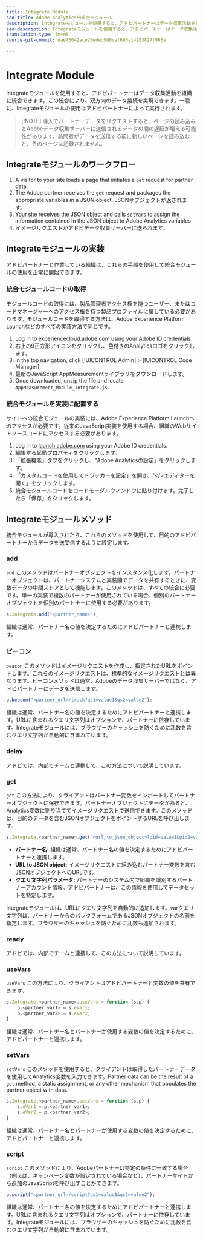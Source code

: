 ```yaml
---
title: Integrate Module
seo-title: Adobe Analytics用統合モジュール
description: Integrateモジュールを使用すると、アドビパートナーはデータ収集活動を組織に統合できます。
seo-description: Integrateモジュールを使用すると、アドビパートナーはデータ収集活動を組織に統合できます。
translation-type: tm+mt
source-git-commit: dae73042ace20eded9d0caf690a14203827f903a

---
```



# Integrate Module

Integrateモジュールを使用すると、アドビパートナーはデータ収集活動を組織に統合できます。この統合により、双方向のデータ接続を実現できます。一般に、Integrateモジュールの使用はアドビパートナーによって実行されます。

> [!NOTE] 導入でパートナーデータをリクエストすると、ページの読み込みとAdobeデータ収集サーバーに送信されるデータの間の遅延が増える可能性があります。訪問者がデータを送信する前に新しいページを読み込むと、そのページは記録されません。

## Integrateモジュールのワークフロー

1. A visitor to your site loads a page that initiates a `get` request for partner data.
2. The Adobe partner receives the `get` request and packages the appropriate variables in a JSON object. JSONオブジェクトが返されます。
3. Your site receives the JSON object and calls `setVars` to assign the information contained in the JSON object to Adobe Analytics variables
4. イメージリクエストがアドビデータ収集サーバーに送られます。

## Integrateモジュールの実装

アドビパートナーと作業している組織は、これらの手順を使用して統合モジュールの使用を正常に開始できます。

### 統合モジュールコードの取得

モジュールコードの取得には、製品管理者アクセス権を持つユーザー、またはコードマネージャーへのアクセス権を持つ製品プロファイルに属している必要があります。モジュールコードを取得する方法は、Adobe Experience Platform Launchなどのすべての実装方法で同じです。

1. Log in to [experiencecloud.adobe.com](https://experiencecloud.adobe.com) using your Adobe ID credentials.
1. 右上の9正方形アイコンをクリックし、色付きのAnalyticsロゴをクリックします。
1. In the top navigation, click [!UICONTROL Admin] &gt; [!UICONTROL Code Manager].
1. 最新のJavaScript AppMeasurementライブラリをダウンロードします。
1. Once downloaded, unzip the file and locate `AppMeasurement_Module_Integrate.js`.

### 統合モジュールを実装に配置する

サイトへの統合モジュールの実装には、Adobe Experience Platform Launchへのアクセスが必要です。従来のJavaScript実装を使用する場合、組織のWebサイトソースコードにアクセスする必要があります。

1. Log in to [launch.adobe.com](https://launch.adobe.com) using your Adobe ID credentials.
2. 編集する起動プロパティをクリックします。
3. 「拡張機能」タブをクリックし、"Adobe Analyticsの設定」をクリックします。
4. 「カスタムコードを使用してトラッカーを設定」を開き、"&lt;/&gt;エディターを開く」をクリックします。
5. 統合モジュールコードをコードモーダルウィンドウに貼り付けます。完了したら「保存」をクリックします。

## Integrateモジュールメソッド

統合モジュールが導入されたら、これらのメソッドを使用して、目的のアドビパートナーからデータを送受信するように設定します。

### add

`add` このメソッドはパートナーオブジェクトをインスタンス化します。パートナーオブジェクトは、パートナーシステムと実装間でデータを共有するときに、変数データの中間ストアとして機能します。このメソッドは、すべての統合に必要です。単一の実装で複数のパートナーが使用されている場合、個別のパートナーオブジェクトを個別のパートナーに使用する必要があります。

```JavaScript
s.Integrate.add("<partner_name>");
```

組織は通常、パートナー名の値を決定するためにアドビパートナーと連携します。

### ビーコン

`beacon` このメソッドはイメージリクエストを作成し、指定されたURLをポイントします。これらのイメージリクエストは、標準的なイメージリクエストとは異なります。ビーコンメソッドは通常、Adobeのデータ収集サーバーではなく、アドビパートナーにデータを送信します。

```JavaScript
p.beacon("<partner_url>/track?qs1=value1&qs2=value2");
```

組織は通常、パートナー名の値を決定するためにアドビパートナーと連携します。URLに含まれるクエリ文字列はオプションで、パートナーに依存しています。Integrateモジュールには、ブラウザーのキャッシュを防ぐために乱数を含むクエリ文字列が自動的に含まれています。

### delay

アドビでは、内部でチームと連携して、この方法について説明しています。

### get

`get` この方法により、クライアントはパートナー変数をインポートしてパートナーオブジェクトに保存できます。パートナーオブジェクトにデータがあると、Analytics変数に割り当ててイメージリクエストで送信できます。このメソッドは、目的のデータを含むJSONオブジェクトをポイントするURLを呼び出します。

```JavaScript
s.Integrate.<partner_name>.get("<url_to_json_object>?pid=value1&pid2=value2");
```

* **パートナー名:** 組織は通常、パートナー名の値を決定するためにアドビパートナーと連携します。
* **URL to JSON object:** イメージリクエストに組み込むパートナー変数を含むJSONオブジェクトへのURLです。
* **クエリ文字列パラメータ:** パートナーのシステム内で組織を識別するパートナーアカウント情報。アドビパートナーは、この情報を使用してデータセットを特定します。

Integrateモジュールは、URLにクエリ文字列を自動的に追加します。varクエリ文字列は、パートナーからのバックフォームであるJSONオブジェクトの名前を指定します。ブラウザーのキャッシュを防ぐために乱数も追加されます。

### ready

アドビでは、内部でチームと連携して、この方法について説明しています。

### useVars

`useVars` この方法により、クライアントはアドビパートナーと変数の値を共有できます。

```JavaScript
s.Integrate.<partner_name>.useVars = function (s,p) {
    p.<partner_var1> = s.eVar1;
    p.<partner_var2> = s.eVar2;
}
```

組織は通常、パートナー名とパートナーが使用する変数の値を決定するために、アドビパートナーと連携します。

### setVars

`setVars` このメソッドを使用すると、クライアントは取得したパートナーデータを使用してAnalytics変数を入力できます。Partner data can be the result of a `get` method, a static assignment, or any other mechanism that populates the partner object with data.

```JavaScript
s.Integrate.<partner_name>.setVars = function (s,p) {
    s.eVar1 = p.<partner_var1>;
    s.eVar2 = p.<partner_var2>;
}
```

組織は通常、パートナー名とパートナーが使用する変数の値を決定するために、アドビパートナーと連携します。

### script

`script` このメソッドにより、Adobeパートナーは特定の条件に一致する場合（例えば、キャンペーン変数が設定されている場合など）、パートナーサイトから追加のJavaScriptを呼び出すことができます。

```JavaScript
p.script("<partner_url>/script?qs1=value1&qs2=value2");
```

組織は通常、パートナー名の値を決定するためにアドビパートナーと連携します。URLに含まれるクエリ文字列はオプションで、パートナーに依存しています。Integrateモジュールには、ブラウザーのキャッシュを防ぐために乱数を含むクエリ文字列が自動的に含まれています。
